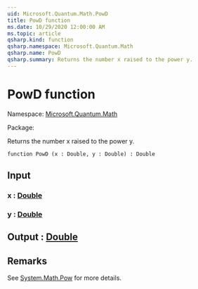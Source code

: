```yaml
---
uid: Microsoft.Quantum.Math.PowD
title: PowD function
ms.date: 10/29/2020 12:00:00 AM
ms.topic: article
qsharp.kind: function
qsharp.namespace: Microsoft.Quantum.Math
qsharp.name: PowD
qsharp.summary: Returns the number x raised to the power y.
---
```


# PowD function

Namespace: [Microsoft.Quantum.Math](xref:Microsoft.Quantum.Math)

Package: [](https://nuget.org/packages/)


Returns the number x raised to the power y.

```qsharp
function PowD (x : Double, y : Double) : Double
```


## Input

### x : [Double](xref:microsoft.quantum.lang-ref.double)




### y : [Double](xref:microsoft.quantum.lang-ref.double)





## Output : [Double](xref:microsoft.quantum.lang-ref.double)



## Remarks

See [System.Math.Pow](https://docs.microsoft.com/dotnet/api/system.math.pow) for more details.